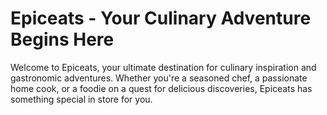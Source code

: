 # Epiceats - Your Culinary Adventure Begins Here
Welcome to Epiceats, your ultimate destination for culinary inspiration and gastronomic adventures. Whether you're a seasoned chef, a passionate home cook, or a foodie on a quest for delicious discoveries, Epiceats has something special in store for you.
